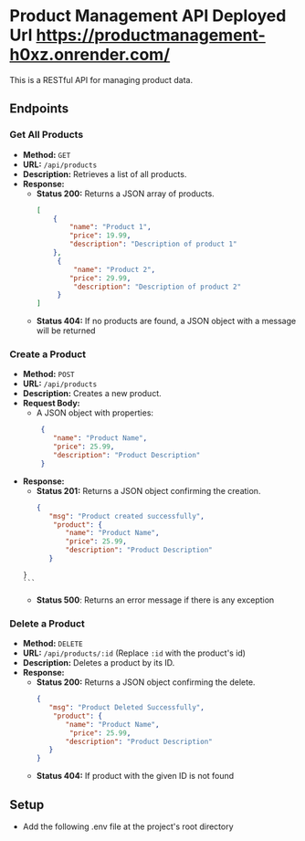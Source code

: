 # Product Management API  Deployed Url https://productmanagement-h0xz.onrender.com/

This is a RESTful API for managing product data.

## Endpoints

### Get All Products
-   **Method:** `GET`
-   **URL:** `/api/products`
-   **Description:** Retrieves a list of all products.
-   **Response:**
    -   **Status 200:** Returns a JSON array of products.
        ```json
        [
            {
                "name": "Product 1",
                "price": 19.99,
                "description": "Description of product 1"
            },
             {
                 "name": "Product 2",
                "price": 29.99,
                 "description": "Description of product 2"
             }
        ]
        ```
    -  **Status 404:** If no products are found, a JSON object with a message will be returned 

### Create a Product
-   **Method:** `POST`
-   **URL:** `/api/products`
-   **Description:** Creates a new product.
-   **Request Body:**
    -   A JSON object with properties:
        ```json
         {
            "name": "Product Name",
            "price": 25.99,
            "description": "Product Description"
         }
        ```
-   **Response:**
     -   **Status 201:** Returns a JSON object confirming the creation.
         ```json
         {
            "msg": "Product created successfully",
             "product": {
                "name": "Product Name",
                "price": 25.99,
                "description": "Product Description"
            }
        }
        ```
     - **Status 500**: Returns an error message if there is any exception 

### Delete a Product

-   **Method:** `DELETE`
-   **URL:** `/api/products/:id` (Replace `:id` with the product's id)
-   **Description:** Deletes a product by its ID.
-   **Response:**
    -   **Status 200:** Returns a JSON object confirming the delete.
         ```json
         {
            "msg": "Product Deleted Successfully",
             "product": {
                "name": "Product Name",
                 "price": 25.99,
                "description": "Product Description"
            }
         }
         ```
    -  **Status 404:** If product with the given ID is not found

## Setup
- Add the following .env file at the project's root directory
